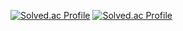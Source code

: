 
[![Solved.ac Profile](http://mazassumnida.wtf/api/v2/generate_badge?boj=gnswldms2)](https://solved.ac/gnswldms2)
[![Solved.ac Profile](http://mazassumnida.wtf/api/mini/generate_badge?boj=gnswldms2)](https://solved.ac/gnswldms2)
<!--
**Balloon208/Balloon208** is a ✨ _special_ ✨ repository because its `README.md` (this file) appears on your GitHub profile.

Here are some ideas to get you started:

- 🔭 I’m currently working on ...
- 🌱 I’m currently learning ...
- 👯 I’m looking to collaborate on ...
- 🤔 I’m looking for help with ...
- 💬 Ask me about ...
- 📫 How to reach me: ...
- 😄 Pronouns: ...
- ⚡ Fun fact: ...
-->
